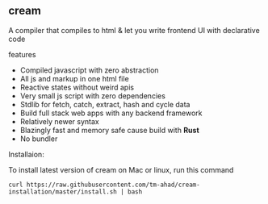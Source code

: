 ## cream
A compiler that compiles to html & let you write frontend UI with declarative code

features
- Compiled javascript with zero abstraction
- All js and markup in one html file
- Reactive states without weird apis
- Very small js script with zero dependencies
- Stdlib for fetch, catch, extract, hash and cycle data
- Build full stack web apps with any backend framework
- Relatively newer syntax
- Blazingly fast and memory safe cause build with **Rust**
- No bundler

Installaion:

To install latest version of cream on Mac or linux, run this command
```shell
curl https://raw.githubusercontent.com/tm-ahad/cream-installation/master/install.sh | bash
```